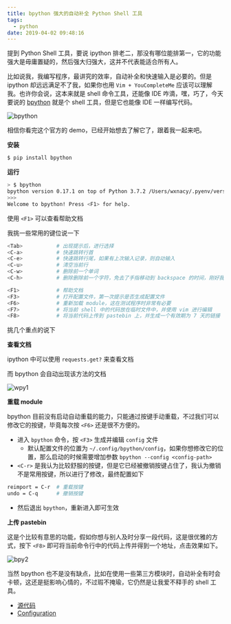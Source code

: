 ```yaml
---
title: bpython 强大的自动补全 Python Shell 工具
tags:
  - python
date: 2019-04-02 09:48:16
---
```



提到 Python Shell 工具，要说 ipython 排老二，那没有哪位能排第一，它的功能强大是毋庸置疑的，然后强大归强大，这并不代表能适合所有人。

<!-- more -->

比如说我，我编写程序，最讲究的效率，自动补全和快速输入是必要的。但是 ipython 却远远满足不了我，如果你也用 `Vim + YouCompleteMe` 应该可以理解我。也许你会说，这本来就是 shell 命令工具，还能像 IDE 咋滴，嘿，巧了，今天要说的 [bpython](https://bpython-interpreter.org/) 就是个 shell 工具，但是它也能像 IDE 一样编写代码。

![bpython](https://camo.githubusercontent.com/fffc539a28d2465c11b74ff3c06d0b5595037454/687474703a2f2f692e696d6775722e636f6d2f6a66386d4374502e676966)

相信你看完这个官方的 demo，已经开始想去了解它了，跟着我一起来吧。

**安装**

```bash
$ pip install bpython
```

**运行**

```bash
> $ bpython
bpython version 0.17.1 on top of Python 3.7.2 /Users/wxnacy/.pyenv/versions/3.7.2/Python.framework/Versions/3.7/bin/python3.7
>>>
Welcome to bpython! Press <F1> for help.
```

使用 `<F1>` 可以查看帮助文档

我挑一些常用的键位说一下

```bash
<Tab>           # 出现提示后，进行选择
<C-a>           # 快速跳转行首
<C-e>           # 快速跳转行尾，如果有上次输入记录，则自动输入
<C-u>           # 清空当前行
<C-w>           # 删除前一个单词
<C-h>           # 删除删除前一个字符，免去了手指移动到 backspace 的时间，刚好我在 Vim 中也设置了这个按键

<F1>            # 帮助文档
<F3>            # 打开配置文件，第一次提示是否生成配置文件
<F6>            # 重新加载 module，这在测试程序时非常有必要
<F7>            # 将当前 shell 中的代码放在临时文件中，并使用 vim 进行编辑
<F8>            # 将当前代码上传到 pastebin 上，并生成一个有效期为 7 天的链接
```

挑几个重点的说下

**查看文档**

ipython 中可以使用 `requests.get?` 来查看文档

而 bpython 会自动出现该方法的文档

![wpy1](https://wxnacy-img.oss-cn-beijing.aliyuncs.com/blog/bpy1.png)


**重载 module**

bpython 目前没有启动自动重载的能力，只能通过按键手动重载，不过我们可以修改它的按键，毕竟每次按 `<F6>` 还是很不方便的。

- 进入 `bpython` 命令，按 `<F3>` 生成并编辑 `config` 文件
    - 默认配置文件的位置为 `~/.config/bpython/config`，如果你想修改它的位置，那么启动的时候需要增加参数 `bpython --config <config-path>`
- `<C-r>` 是我认为比较舒服的按键，但是它已经被撤销按键占住了，我认为撤销不是常用按键，所以进行了修改，最终配置如下

```bash
reimport = C-r  # 重载按键
undo = C-q      # 撤销按键
```

- 然后退出 `bpython`，重新进入即可生效

**上传 pastebin**

这是个比较有意思的功能，假如你想与别人及时分享一段代码，这是很优雅的方式，按下 `<F8>` 即可将当前命令行中的代码上传并得到一个地址，点击效果如下。

![bpy2](https://wxnacy-img.oss-cn-beijing.aliyuncs.com/blog/bpy2_514.png)

当然 bpython 也不是没有缺点，比如在使用一些第三方模块时，自动补全有时会卡顿，这还是挺影响心情的，不过瑕不掩瑜，它仍然是让我爱不释手的 shell 工具。

- [源代码](https://github.com/bpython/bpython)
- [Configuration](https://docs.bpython-interpreter.org/configuration.html)
